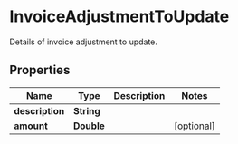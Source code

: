 

# InvoiceAdjustmentToUpdate

Details of invoice adjustment to update.

## Properties

| Name | Type | Description | Notes |
|------------ | ------------- | ------------- | -------------|
|**description** | **String** |  |  |
|**amount** | **Double** |  |  [optional] |




